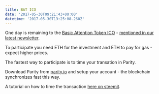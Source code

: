 ```yaml
---
title: BAT ICO
date: '2017-05-30T09:21:43+00:00'
datetime: '2017-05-30T13:25:08.260Z'
---
```



One day is remaining to the [Basic Attention Token ICO](https://basicattentiontoken.org/bat-crowdsale-overview-and-how-to-participate/) - [mentioned in our latest newsletter](http://us15.campaign-archive2.com/?u=b5cca524e997c8e12f8ad51e1&id=69ae85671a).

To participate you need ETH for the investment and ETH to pay for gas - expect higher prices.

The fastest way to participate is to time your transation in Parity.

Download Parity from [parity.io](https://parity.io/parity.html) and setup your account - the blockchain synchronizes fast this way.

A tutorial on how to time the transaction [here on steemit](https://steemit.com/ethereum/@tomshwom/basic-attention-token-ico-how-to-get-in-asap).

